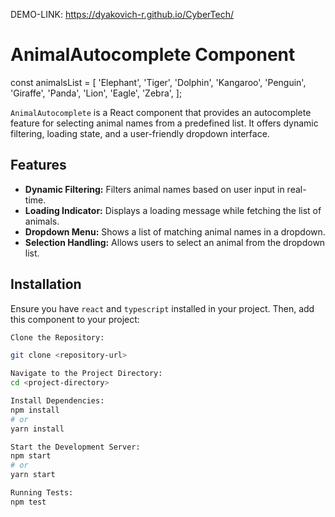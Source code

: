 DEMO-LINK: https://dyakovich-r.github.io/CyberTech/

# AnimalAutocomplete Component

const animalsList = [
  'Elephant',
  'Tiger',
  'Dolphin',
  'Kangaroo',
  'Penguin',
  'Giraffe',
  'Panda',
  'Lion',
  'Eagle',
  'Zebra',
];

`AnimalAutocomplete` is a React component that provides an autocomplete feature for selecting animal names from a predefined list. It offers dynamic filtering, loading state, and a user-friendly dropdown interface.

## Features

- **Dynamic Filtering:** Filters animal names based on user input in real-time.
- **Loading Indicator:** Displays a loading message while fetching the list of animals.
- **Dropdown Menu:** Shows a list of matching animal names in a dropdown.
- **Selection Handling:** Allows users to select an animal from the dropdown list.

## Installation

Ensure you have `react` and `typescript` installed in your project. Then, add this component to your project:

```bash
Clone the Repository:

git clone <repository-url>

Navigate to the Project Directory:
cd <project-directory>

Install Dependencies:
npm install
# or
yarn install

Start the Development Server:
npm start
# or
yarn start

Running Tests:
npm test
